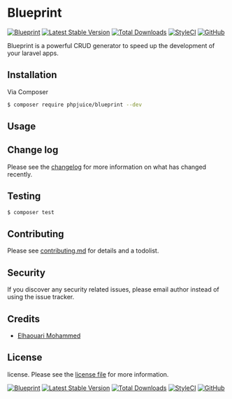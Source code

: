 # Blueprint

[![Blueprint](https://img.shields.io/badge/Blueprint-crud-blue.svg?style=flat-square)](https://packagist.org/packages/phpjuice/blueprint)
[![Latest Stable Version](https://poser.pugx.org/phpjuice/blueprint/v/stable?format=flat-square)](https://packagist.org/packages/phpjuice/blueprint)
[![Total Downloads](https://img.shields.io/packagist/dt/phpjuice/blueprint.svg?style=flat-square)](https://packagist.org/packages/phpjuice/blueprint)
[![StyleCI](https://github.styleci.io/repos/160396575/shield?branch=master)](https://github.styleci.io/repos/160396575)
[![GitHub](https://img.shields.io/github/license/phpjuice/blueprint.svg?style=flat-square)](https://github.com/PHPJuice/Blueprint/blob/master/LICENSE)


Blueprint is a powerful CRUD generator to speed up the development of your laravel apps.

## Installation

Via Composer

``` bash
$ composer require phpjuice/blueprint --dev
```

## Usage

## Change log

Please see the [changelog](changelog.md) for more information on what has changed recently.

## Testing

``` bash
$ composer test
```

## Contributing

Please see [contributing.md](contributing.md) for details and a todolist.

## Security

If you discover any security related issues, please email author instead of using the issue tracker.

## Credits

- [Elhaouari Mohammed](https://github.com/thesimpledesigners)

## License

license. Please see the [license file](LICENCE) for more information.

[![Blueprint](https://img.shields.io/badge/Blueprint-crud-blue.svg?style=flat-square)](https://packagist.org/packages/phpjuice/blueprint)
[![Latest Stable Version](https://poser.pugx.org/phpjuice/blueprint/v/stable?format=flat-square)](https://packagist.org/packages/phpjuice/blueprint)
[![Total Downloads](https://img.shields.io/packagist/dt/phpjuice/blueprint.svg?style=flat-square)](https://packagist.org/packages/phpjuice/blueprint)
[![StyleCI](https://github.styleci.io/repos/160396575/shield?branch=master)](https://github.styleci.io/repos/160396575)
[![GitHub](https://img.shields.io/github/license/phpjuice/blueprint.svg?style=flat-square)](https://github.com/PHPJuice/Blueprint/blob/master/LICENSE)
